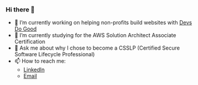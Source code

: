 ### Hi there 👋

- 🔭 I’m currently working on helping non-profits build websites with [Devs Do Good](https://github.com/devsdogood)
- 🌱 I’m currently studying for the AWS Solution Architect Associate Certification
- 💬 Ask me about why I chose to become a CSSLP (Certified Secure Software Lifecycle Professional)
- 📫 How to reach me:
  - [LinkedIn](https://www.linkedin.com/in/jmhage/)
  - [Email](mailto:me@jmhage.com)
